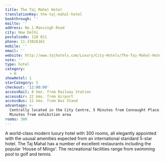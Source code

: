 ```yaml
---
title: The Taj Mahal Hotel
translationKey: the-taj-mahal-hotel
bookthrough: ''
mailto: ''
address: No.1 Mansingh Road
city: New Delhi
postalcode: 110 011
phone: 11-23026162
mobile: ''
email: ''
website: http://www.tajhotels.com/Luxury/City-Hotels/The-Taj-Mahal-Hotel-New-Delhi
note: ''
type: hotel
category:
  - H
showHotel: 1
starCategory: 5
checkout: '12:00:00'
accessRail: 8 kms. from Railway Station
accessAir: 22 kms. from Airport
accessBus: 12 kms. from Bus Stand
advantage: >-
  Centrally located in the City Centre, 5 Minutes from Connaught Place, 5
  Minutes from exhibition area
rooms: 300
---
```

A world-class modern luxury hotel with 300 rooms, all elegantly appointed with the ususal amenities expected from an international standard 5-star hotel. The Taj Mahal has a number of excellent restaurants including the popular 'House of Mings'. The recreational facilities range from swimming pool to golf and tennis.